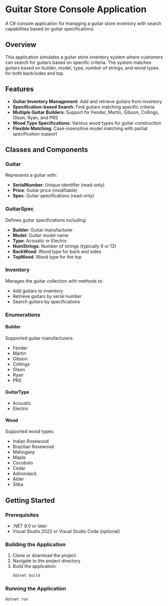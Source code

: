 # Guitar Store Console Application

A C# console application for managing a guitar store inventory with search capabilities based on guitar specifications.

## Overview

This application simulates a guitar store inventory system where customers can search for guitars based on specific criteria. The system matches guitars based on builder, model, type, number of strings, and wood types for both back/sides and top.

## Features

- **Guitar Inventory Management**: Add and retrieve guitars from inventory
- **Specification-based Search**: Find guitars matching specific criteria
- **Multiple Guitar Builders**: Support for Fender, Martin, Gibson, Collings, Olson, Ryan, and PRS
- **Wood Type Specifications**: Various wood types for guitar construction
- **Flexible Matching**: Case-insensitive model matching with partial specification support

## Classes and Components

### Guitar
Represents a guitar with:
- **SerialNumber**: Unique identifier (read-only)
- **Price**: Guitar price (modifiable)
- **Spec**: Guitar specifications (read-only)

### GuitarSpec
Defines guitar specifications including:
- **Builder**: Guitar manufacturer
- **Model**: Guitar model name
- **Type**: Acoustic or Electric
- **NumStrings**: Number of strings (typically 6 or 12)
- **BackWood**: Wood type for back and sides
- **TopWood**: Wood type for the top

### Inventory
Manages the guitar collection with methods to:
- Add guitars to inventory
- Retrieve guitars by serial number
- Search guitars by specifications

### Enumerations

#### Builder
Supported guitar manufacturers:
- Fender
- Martin
- Gibson
- Collings
- Olson
- Ryan
- PRS

#### GuitarType
- Acoustic
- Electric

#### Wood
Supported wood types:
- Indian Rosewood
- Brazilian Rosewood
- Mahogany
- Maple
- Cocobolo
- Cedar
- Adirondack
- Alder
- Sitka

## Getting Started

### Prerequisites
- .NET 8.0 or later
- Visual Studio 2022 or Visual Studio Code (optional)

### Building the Application

1. Clone or download the project
2. Navigate to the project directory
3. Build the application:
   ```bash
   dotnet build
   ```

### Running the Application

```bash
dotnet run
```

